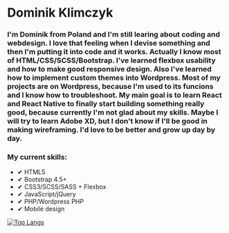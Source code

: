 # Dominik Klimczyk
### I'm Dominik from Poland and I'm still learing about coding and webdesign. I love that feeling when I devise something and then I'm putting it into code and it works. Actually I know most of HTML/CSS/SCSS/Bootstrap. I've learned flexbox usability and how to make good responsive design. Also I've learned how to implement custom themes into Wordpress. Most of my projects are on Wordpress, because I'm used to its funcions and I know how to troubleshoot. My main goal is to learn React and React Native to finally start building something really good, because currently I'm not glad about my skills. Maybe I will try to learn Adobe XD, but I don't know if I'll be good in making wireframing. I'd love to be better and grow up day by day. 

### My current skills:
* ✔ HTML5
* ✔ Bootstrap 4.5+
* ✔ CSS3/SCSS/SASS + Flexbox
* ✔ JavaScript/jQuery
* ✔ PHP/Wordpress PHP
* ✔ Mobile design


[![Top Langs](https://github-readme-stats.vercel.app/api/top-langs/?username=wise1999&show_icons=true&layout=compact&theme=radical)](https://github.com/anuraghazra/github-readme-stats)
